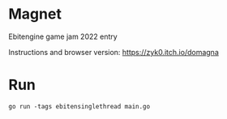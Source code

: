 # Magnet

Ebitengine game jam 2022 entry

Instructions and browser version: https://zyk0.itch.io/domagna

# Run

`go run -tags ebitensinglethread main.go`
